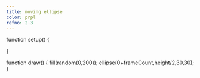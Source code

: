 ```yaml
---
title: moving ellipse
color: prpl
refno: 2.3
---
```



function setup() {

}

function draw() {
  fill(random(0,200));
  ellipse(0+frameCount,height/2,30,30);
}
